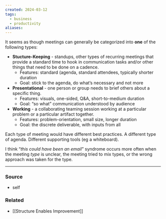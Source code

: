 ```yaml
---
created: 2024-03-12
tags:
  - business
  - productivity
aliases:
---
```

It seems as though meetings can generally be categorized into **one** of the following types:

- **Stucture-Keeping** - standups, other types of recurring meetings that provide a standard time to hook in communication tasks and/or other things that need to be done on a cadence.
	- Features: standard (agenda, standard attendees, typically shorter duration 
	- Goal: stick to the agenda, do what’s necessary and not more
- **Presentational** - one person or group needs to brief others about a specific thing.
	- Features: visuals, one-sided, Q&A, short-to-medium duration
	- Goal: “so what” communication understood by audience
- **Working** - a collaborating teaming session working at a particular problem or a particular artifact together.
	- Features: problem-orientation, small size, longer duration
	- Goal: the discrete deliverable, with inputs from all

Each type of meeting would have different best practices. A different type of agenda. Different supporting tools (eg a whiteboard).

I think “*this could have been an email*” syndrome occurs more often when the meeting *type* is unclear, the meeting tried to mix types, or the wrong approach was taken for the type.
****
### Source
- self
### Related
- [[Structure Enables Improvement]]